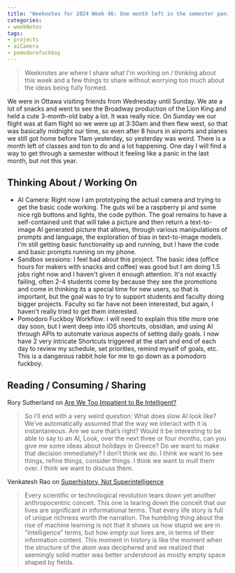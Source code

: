 ```yaml
---
title: "Weeknotes for 2024 Week 46: One month left in the semester panic"
categories:
- weekNotes
tags:
- projects
- aiCamera
- pomodorofuckboy
---
```


> Weeknotes are where I share what I'm working on / thinking about this week and a few things to share without worrying too much about the ideas being fully formed.

We were in Ottawa visiting friends from Wednesday until Sunday. We ate a lot of snacks and went to see the Broadway production of the Lion King and held a cute 3-month-old baby a lot. It was really nice. On Sunday we our flight was at 6am flight so we were up at 3:30am and then flew west, so that was basically midnight our time, so even after 8 hours in airports and planes we still got home before 11am yesterday, so yesterday was weird. There is a month left of classes and ton to do and a lot happening. One day I will find a way to get through a semester without it feeling like a panic in the last month, but not this year. 

## Thinking About / Working On

- AI Camera: Right now I am prototyping the actual camera and trying to get the basic code working. The guts wil be a raspberry pi and some nice rgb buttons and lights, the code python. The goal remains to have a self-contained unit that will take a picture and then return a text-to-image AI generated picture that allows, through various manipulations of prompts and language, the exploration of bias in text-to-image models. I'm still getting basic functionality up and running, but I have the code and basic prompts running on my phone. 
- Sandbox sessions: I feel bad about this project. The basic idea (office hours for makers with snacks and coffee) was good but I am doing 1.5 jobs right now and I haven't given it enough attention. It's not exactly failing, often 2-4 students come by because they see the promotions and come in thinking its a special time for new users, so that is important, but the goal was to try to support students and faculty doing bigger projects. Faculty so far have not been interested, but again, I haven't really tried to get them interested. 
- Pomodoro Fuckboy Workflow: I will need to explain this title more one day soon, but I went deep into iOS shortcuts, obsidian, and using AI through APIs to automate various aspects of setting daily goals. I now have 2 very intricate Shortcuts triggered at the start and end of each day to review my schedule, set priorities, remind myself of goals, etc. This is a dangerous rabbit hole for me to go down as a pomodoro fuckboy. 

## Reading / Consuming / Sharing

Rory Sutherland on [Are We Too Impatient to Be Intelligent?](https://behavioralscientist.org/are-we-too-impatient-to-be-intelligent/?utm_source=DenseDiscovery-311)

> So I’ll end with a very weird question: What does slow AI look like? We’ve automatically assumed that the way we interact with it is instantaneous. Are we sure that’s right? Would it be interesting to be able to say to an AI, Look, over the next three or four months, can you give me some ideas about holidays in Greece? Do we want to make that decision immediately? I don’t think we do. I think we want to see things, refine things, consider things. I think we want to mull them over. I think we want to discuss them.

Venkatesh Rao on [Superhistory, Not Superintelligence](https://studio.ribbonfarm.com/p/superhistory-not-superintelligence)

> Every scientific or technological revolution tears down yet another anthropocentric conceit. This one is tearing down the conceit that our lives are significant in informational terms. That every life story is full of unique richness worth the narration.
  The humbling thing about the rise of machine learning is not that it shows us how stupid we are in “intelligence” terms, but how *empty* our lives are, in terms of their information content.
  This moment in history is like the moment when the structure of the atom was deciphered and we realized that seemingly solid matter was better understood as mostly empty space shaped by fields.
